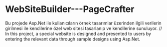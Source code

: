 # WebSiteBuilder---PageCrafter
Bu projede Asp.Net ile kullanıcıların örnek tasarımlar üzerinden ilgili verilerin girilmesi ile kendilerine özel web sitesi tasarlanıp ve kendilerine sunuluyor. // In this project, a special website is designed and presented to users by entering the relevant data through sample designs using Asp.Net.
